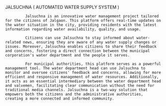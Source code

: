 JALSUCHNA ( AUTOMATED WATER SUPPLY SYSTEM )

             Jalsuchna is an innovative water management project tailored for the citizens of Jalgaon. This platform offers real-time updates on the water situation in the city, providing residents with the latest information regarding water availability, quality, and usage.
           
             Citizens can use Jalsuchna to stay informed about water-related news, ensuring they are aware of any water supply changes or issues. Moreover, Jalsuchna enables citizens to share their feedback and concerns, fostering a direct connection between the municipal corporation's water department and the people it serves.

             For municipal authorities, this platform serves as a powerful management tool. The water department head can use Jalsuchna to monitor and oversee citizens' feedback and concerns, allowing for more efficient and responsive management of water resources. Additionally, it acts as an essential intermediary between the water department head and valvemen, facilitating clear communication without the need for traditional media channels. Jalsuchna is a two-way solution that empowers both the citizens and the administrative authorities, creating a more connected and informed community.
